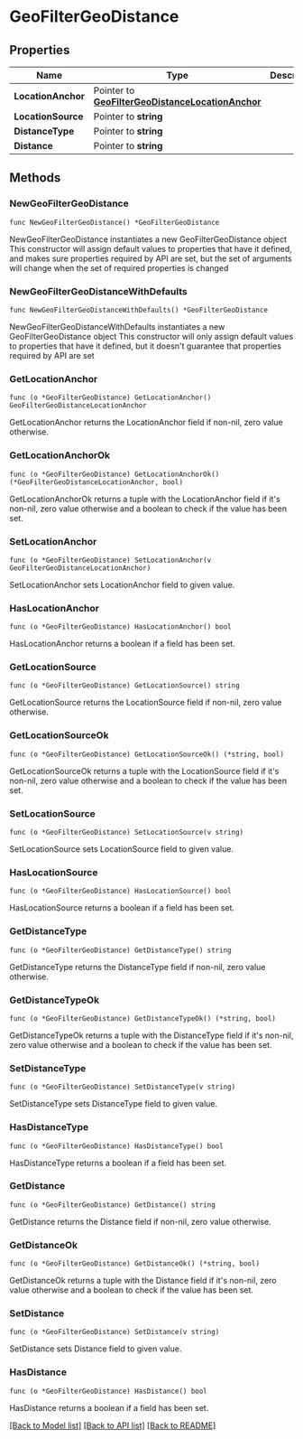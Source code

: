 # GeoFilterGeoDistance

## Properties

Name | Type | Description | Notes
------------ | ------------- | ------------- | -------------
**LocationAnchor** | Pointer to [**GeoFilterGeoDistanceLocationAnchor**](GeoFilterGeoDistanceLocationAnchor.md) |  | [optional] 
**LocationSource** | Pointer to **string** |  | [optional] 
**DistanceType** | Pointer to **string** |  | [optional] 
**Distance** | Pointer to **string** |  | [optional] 

## Methods

### NewGeoFilterGeoDistance

`func NewGeoFilterGeoDistance() *GeoFilterGeoDistance`

NewGeoFilterGeoDistance instantiates a new GeoFilterGeoDistance object
This constructor will assign default values to properties that have it defined,
and makes sure properties required by API are set, but the set of arguments
will change when the set of required properties is changed

### NewGeoFilterGeoDistanceWithDefaults

`func NewGeoFilterGeoDistanceWithDefaults() *GeoFilterGeoDistance`

NewGeoFilterGeoDistanceWithDefaults instantiates a new GeoFilterGeoDistance object
This constructor will only assign default values to properties that have it defined,
but it doesn't guarantee that properties required by API are set

### GetLocationAnchor

`func (o *GeoFilterGeoDistance) GetLocationAnchor() GeoFilterGeoDistanceLocationAnchor`

GetLocationAnchor returns the LocationAnchor field if non-nil, zero value otherwise.

### GetLocationAnchorOk

`func (o *GeoFilterGeoDistance) GetLocationAnchorOk() (*GeoFilterGeoDistanceLocationAnchor, bool)`

GetLocationAnchorOk returns a tuple with the LocationAnchor field if it's non-nil, zero value otherwise
and a boolean to check if the value has been set.

### SetLocationAnchor

`func (o *GeoFilterGeoDistance) SetLocationAnchor(v GeoFilterGeoDistanceLocationAnchor)`

SetLocationAnchor sets LocationAnchor field to given value.

### HasLocationAnchor

`func (o *GeoFilterGeoDistance) HasLocationAnchor() bool`

HasLocationAnchor returns a boolean if a field has been set.

### GetLocationSource

`func (o *GeoFilterGeoDistance) GetLocationSource() string`

GetLocationSource returns the LocationSource field if non-nil, zero value otherwise.

### GetLocationSourceOk

`func (o *GeoFilterGeoDistance) GetLocationSourceOk() (*string, bool)`

GetLocationSourceOk returns a tuple with the LocationSource field if it's non-nil, zero value otherwise
and a boolean to check if the value has been set.

### SetLocationSource

`func (o *GeoFilterGeoDistance) SetLocationSource(v string)`

SetLocationSource sets LocationSource field to given value.

### HasLocationSource

`func (o *GeoFilterGeoDistance) HasLocationSource() bool`

HasLocationSource returns a boolean if a field has been set.

### GetDistanceType

`func (o *GeoFilterGeoDistance) GetDistanceType() string`

GetDistanceType returns the DistanceType field if non-nil, zero value otherwise.

### GetDistanceTypeOk

`func (o *GeoFilterGeoDistance) GetDistanceTypeOk() (*string, bool)`

GetDistanceTypeOk returns a tuple with the DistanceType field if it's non-nil, zero value otherwise
and a boolean to check if the value has been set.

### SetDistanceType

`func (o *GeoFilterGeoDistance) SetDistanceType(v string)`

SetDistanceType sets DistanceType field to given value.

### HasDistanceType

`func (o *GeoFilterGeoDistance) HasDistanceType() bool`

HasDistanceType returns a boolean if a field has been set.

### GetDistance

`func (o *GeoFilterGeoDistance) GetDistance() string`

GetDistance returns the Distance field if non-nil, zero value otherwise.

### GetDistanceOk

`func (o *GeoFilterGeoDistance) GetDistanceOk() (*string, bool)`

GetDistanceOk returns a tuple with the Distance field if it's non-nil, zero value otherwise
and a boolean to check if the value has been set.

### SetDistance

`func (o *GeoFilterGeoDistance) SetDistance(v string)`

SetDistance sets Distance field to given value.

### HasDistance

`func (o *GeoFilterGeoDistance) HasDistance() bool`

HasDistance returns a boolean if a field has been set.


[[Back to Model list]](../README.md#documentation-for-models) [[Back to API list]](../README.md#documentation-for-api-endpoints) [[Back to README]](../README.md)


